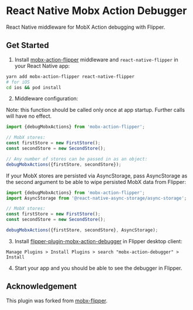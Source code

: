 # React Native Mobx Action Debugger

React Native middleware for MobX Action debugging with Flipper.

## Get Started

1. Install [mobx-action-flipper](https://github.com/chvanlennep/mobx-action-flipper) middleware and `react-native-flipper` in your React Native app:

```bash
yarn add mobx-action-flipper react-native-flipper
# for iOS
cd ios && pod install
```

2. Middleware configuration:

Note: this function should be called only once at app startup. Further calls will have no effect.

```javascript
import {debugMobxActions} from 'mobx-action-flipper';

// MobX stores:
const firstStore = new FirstStore();
const secondStore = new SecondStore();

// Any number of stores can be passed in as an object:
debugMobxActions({firstStore, secondStore});
```

If your MobX stores are persisted via AsyncStorage, pass AsyncStorage as the second argument to be able to wipe persisted MobX data from Flipper:

```javascript
import {debugMobxActions} from 'mobx-action-flipper';
import AsyncStorage from '@react-native-async-storage/async-storage';

// MobX stores:
const firstStore = new FirstStore();
const secondStore = new SecondStore();

debugMobxActions({firstStore, secondStore}, AsyncStorage);
```

3. Install [flipper-plugin-mobx-action-debugger](https://github.com/chvanlennep/flipper-plugin-mobx-action-debugger) in Flipper desktop client:

```
Manage Plugins > Install Plugins > search "mobx-action-debugger" > Install
```

4. Start your app and you should be able to see the debugger in Flipper.

## Acknowledgement

This plugin was forked from [mobx-flipper](https://github.com/khorark/mobx-flipper).
